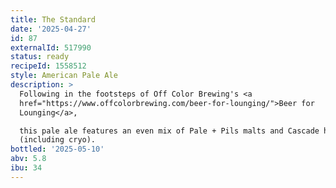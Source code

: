 ```yaml
---
title: The Standard
date: '2025-04-27'
id: 87
externalId: 517990
status: ready
recipeId: 1558512
style: American Pale Ale
description: >
  Following in the footsteps of Off Color Brewing's <a
  href="https://www.offcolorbrewing.com/beer-for-lounging/">Beer for
  Lounging</a>,

  this pale ale features an even mix of Pale + Pils malts and Cascade hops
  (including cryo).
bottled: '2025-05-10'
abv: 5.8
ibu: 34
---
```

